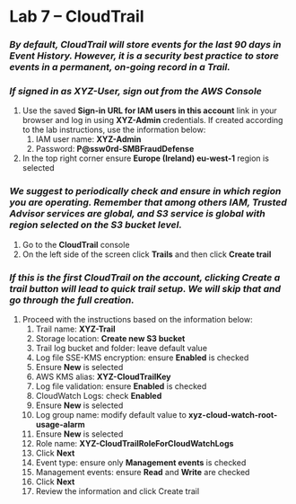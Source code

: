 # Lab 7 – CloudTrail

### *By default, CloudTrail will store events for the last 90 days in Event History. However, it is a security best practice to store events in a permanent, on-going record in a Trail.*

### *If signed in as XYZ-User, sign out from the AWS Console*

1.  Use the saved **Sign-in URL for IAM users in this account** link in your browser and log in using **XYZ-Admin** credentials. If created according to the lab instructions, use the information below:
    1.  IAM user name: **XYZ-Admin**
    2.  Password: **P@ssw0rd-SMBFraudDefense**
2.  In the top right corner ensure **Europe (Ireland) eu-west-1** region is selected

### *We suggest to periodically check and ensure in which region you are operating. Remember that among others IAM, Trusted Advisor services are global, and S3 service is global with region selected on the S3 bucket level.*

1.  Go to the **CloudTrail** console
2.  On the left side of the screen click **Trails** and then click **Create trail**

### *If this is the first CloudTrail on the account, clicking Create a trail button will lead to quick trail setup. We will skip that and go through the full creation.*

1.  Proceed with the instructions based on the information below:
    1.  Trail name: **XYZ-Trail**
    2.  Storage location: **Create new S3 bucket**
    3.  Trail log bucket and folder: leave default value
    4.  Log file SSE-KMS encryption: ensure **Enabled** is checked
    5.  Ensure **New** is selected
    6.  AWS KMS alias: **XYZ-CloudTrailKey**
    7.  Log file validation: ensure **Enabled** is checked
    8.  CloudWatch Logs: check **Enabled**
    9.  Ensure **New** is selected
    10. Log group name: modify default value to **xyz-cloud-watch-root-usage-alarm**
    11. Ensure **New** is selected
    12. Role name: **XYZ-CloudTrailRoleForCloudWatchLogs**
    13. Click **Next**
    14. Event type: ensure only **Management events** is checked
    15. Management events: ensure **Read** and **Write** are checked
    16. Click **Next**
    17. Review the information and click Create trail
